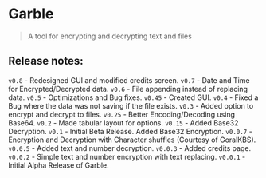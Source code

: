 # Garble
> A tool for encrypting and decrypting text and files

## Release notes:
`v0.8`   - Redesigned GUI and modified credits screen.
`v0.7`   - Date and Time for Encrypted/Decrypted data.
`v0.6`   - File appending instead of replacing data.
`v0.5`   - Optimizations and Bug fixes.
`v0.45`  - Created GUI.
`v0.4`   - Fixed a Bug where the data was not saving if the file exists.
`v0.3`   - Added option to encrypt and decrypt to files.
`v0.25`  - Better Encoding/Decoding using Base64.
`v0.2`   - Made tabular layout for options.
`v0.15`  - Added Base32 Decryption.
`v0.1`   - Initial Beta Release. Added Base32 Encryption.
`v0.0.7` - Encryption and Decryption with Character shuffles (Courtesy of GoralKBS).
`v0.0.5` - Added text and number decryption.
`v0.0.3` - Added credits page.
`v0.0.2` - Simple text and number encryption with text replacing.
`v0.0.1` - Initial Alpha Release of Garble.
